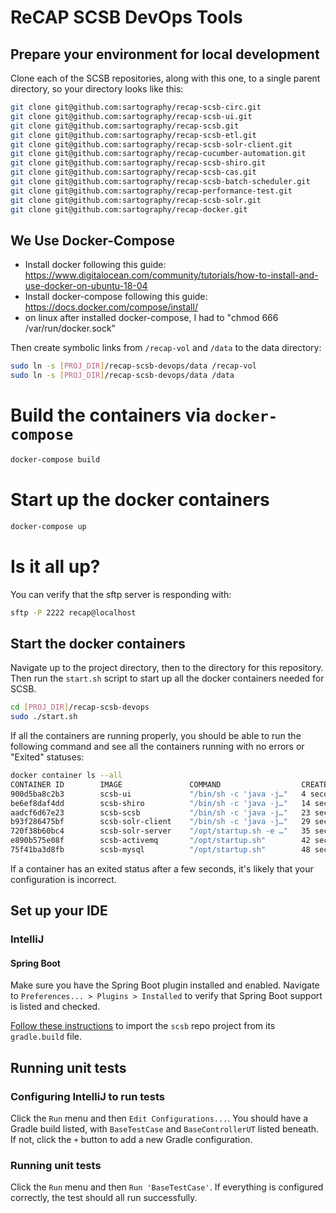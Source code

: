 # ReCAP SCSB DevOps Tools

## Prepare your environment for local development
Clone each of the SCSB repositories, along with this one, to a single parent directory, so your directory looks like this:
```bash
git clone git@github.com:sartography/recap-scsb-circ.git
git clone git@github.com:sartography/recap-scsb-ui.git
git clone git@github.com:sartography/recap-scsb.git
git clone git@github.com:sartography/recap-scsb-etl.git
git clone git@github.com:sartography/recap-scsb-solr-client.git
git clone git@github.com:sartography/recap-cucumber-automation.git
git clone git@github.com:sartography/recap-scsb-shiro.git
git clone git@github.com:sartography/recap-scsb-cas.git
git clone git@github.com:sartography/recap-scsb-batch-scheduler.git
git clone git@github.com:sartography/recap-performance-test.git
git clone git@github.com:sartography/recap-scsb-solr.git
git clone git@github.com:sartography/recap-docker.git
```	      

## We Use Docker-Compose

* Install docker following this guide:  https://www.digitalocean.com/community/tutorials/how-to-install-and-use-docker-on-ubuntu-18-04
* Install docker-compose following this guide: https://docs.docker.com/compose/install/
* on linux after installed docker-compose, I had to "chmod 666 /var/run/docker.sock" 

Then create symbolic links from `/recap-vol` and `/data` to the data directory:
```bash
sudo ln -s [PROJ_DIR]/recap-scsb-devops/data /recap-vol
sudo ln -s [PROJ_DIR]/recap-scsb-devops/data /data
```

# Build the containers via `docker-compose`
```bash
docker-compose build
```

# Start up the docker containers
```bash
docker-compose up
```

# Is it all up?
You can verify that the sftp server is responding with:
```bash
sftp -P 2222 recap@localhost
``` 

## Start the docker containers
Navigate up to the project directory, then to the directory for this repository. Then run the `start.sh` script to start up all the docker containers needed for SCSB.
```bash
cd [PROJ_DIR]/recap-scsb-devops
sudo ./start.sh
```

If all the containers are running properly, you should be able to run the following command and see all the containers running with no errors or "Exited" statuses:
```bash
docker container ls --all
CONTAINER ID        IMAGE               COMMAND                  CREATED             STATUS              PORTS                                                                      NAMES
900d5ba8c2b3        scsb-ui             "/bin/sh -c 'java -j…"   4 seconds ago       Up 1 second         0.0.0.0:9091->9091/tcp                                                     scsb-ui
be6ef8daf4dd        scsb-shiro          "/bin/sh -c 'java -j…"   14 seconds ago      Up 12 seconds       0.0.0.0:9092->9092/tcp                                                     scsb-shiro
aadcf6d67e23        scsb-scsb           "/bin/sh -c 'java -j…"   23 seconds ago      Up 20 seconds       0.0.0.0:9093->9093/tcp                                                     scsb
b93f286475bf        scsb-solr-client    "/bin/sh -c 'java -j…"   29 seconds ago      Up 27 seconds       0.0.0.0:9090->9090/tcp                                                     scsb-solr-client
720f38b60bc4        scsb-solr-server    "/opt/startup.sh -e …"   35 seconds ago      Up 33 seconds       0.0.0.0:8983->8983/tcp                                                     scsb-solr-server
e890b575e08f        scsb-activemq       "/opt/startup.sh"        42 seconds ago      Up 39 seconds       0.0.0.0:1099->1099/tcp, 0.0.0.0:8161->8161/tcp, 0.0.0.0:61616->61616/tcp   scsb-activemq
75f41ba3d8fb        scsb-mysql          "/opt/startup.sh"        48 seconds ago      Up 46 seconds       0.0.0.0:3306->3306/tcp                                                     scsb-mysql
```

If a container has an exited status after a few seconds, it's likely that your configuration is incorrect.

## Set up your IDE
### IntelliJ

#### Spring Boot
Make sure you have the Spring Boot plugin installed and enabled. Navigate to `Preferences... > Plugins > Installed` to verify that Spring Boot support is listed and checked.

[Follow these instructions](https://www.jetbrains.com/help/idea/gradle.html#gradle_import) to import the `scsb` repo project from its `gradle.build` file.

## Running unit tests
### Configuring IntelliJ to run tests
Click the `Run` menu and then `Edit Configurations...`. You should have a Gradle build listed, with `BaseTestCase` and `BaseControllerUT` listed beneath. If not, click the `+` button to add a new Gradle configuration.

### Running unit tests
Click the `Run` menu and then `Run 'BaseTestCase'`. If everything is configured correctly, the test should all run successfully.
